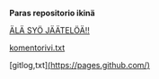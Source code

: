 **Paras repositorio ikinä**

<ins>ÄLÄ SYÖ JÄÄTELÖÄ!!</ins>

[komentorivi.txt](https://github.com/Sampinen/ot-harjoitusty-/blob/main/laskarit/viikko1/komentorivi.txt)

[gitlog,txt][(https://pages.github.com/)](https://github.com/Sampinen/ot-harjoitusty-/blob/main/laskarit/viikko1/gitlog.txt)

